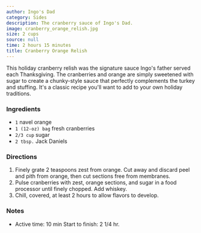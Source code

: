 ```yaml
---
author: Ingo's Dad
category: Sides
description: The cranberry sauce of Ingo's Dad.
image: cranberry_orange_relish.jpg
size: 2 cups
source: null
time: 2 hours 15 minutes
title: Cranberry Orange Relish
---
```


This holiday cranberry relish was the signature sauce Ingo's father served each Thanksgiving. The cranberries and orange are simply sweetened with sugar to create a chunky-style sauce that perfectly complements the turkey and stuffing. It's a classic recipe you'll want to add to your own holiday traditions.

### Ingredients

* `1` navel orange
* `1 (12-oz) bag` fresh cranberries
* `2/3 cup` sugar
* `2 tbsp.` Jack Daniels

### Directions

1. Finely grate 2 teaspoons zest from orange. Cut away and discard peel and pith from orange, then cut sections free from membranes.
2. Pulse cranberries with zest, orange sections, and sugar in a food processor until finely chopped. Add whiskey. 
3. Chill, covered, at least 2 hours to allow flavors to develop.

### Notes

- Active time: 10 min Start to finish: 2 1/4 hr.